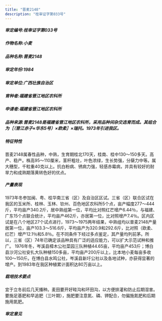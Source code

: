 ```yaml
---
title: "晋麦2148"
description: "桂审证字第033号"
---
```

##### 审定编号:桂审证字第033号

##### 作物名称:小麦

##### 品种名称:晋麦2148

##### 审定年份:1984

##### 审定单位:广西壮族自治区

##### 育种者:福建省晋江地区农科所

##### 申请者:福建省晋江地区农科所

##### 品种来源:晋麦2148是福建省晋江地区农科所，采用品种间杂交选育而成。其组合为［（晋江赤子×华东5号）×欧柔］×瑞托。1973年引进我区。

##### 特征特性
晋麦2148属春性品种，中熟，生育期桂北170天，桂南、桂中130～150多天。高产、稳产。株高95～110厘米，茎秆粗壮，叶色浓绿，生长势强，分蘖力中等。属大穗型，千粒重40克以上。抗白粉病、锈病力强，轻感赤霉病，并具有较好的耐旱力和成熟期落黄转色好的优点。

##### 产量表现
1973年冬参加闽、粤、桂华南三省（区）及自治区区试。三省（区）联合区试在我区的玉米所、桂林、玉林、钦州、百色地区农科所5个点，亩产幅度277～444斤，平均亩产340.2斤，居中熟组第一位，平均比对照红芒增产6.44％，与福建、广东15个点联合统计，平均亩产462斤，亦居第一位，比对照增产7.4％。区内区试是在八个地区27个试点进行，1973～1975两年结果，中熟组均以普麦2148产量居第一位，亩产103.3～516.6斤，平均亩产为320.9和292.6斤，比对照（欧柔、红芒）增产12.1％和5.8％。在不同条件下经过多点鉴定，其产量均列前茅。所以，三省（区）74年已确定该品种具有广泛的适应能力，可以扩大示范试种和推广。 1976年冬，岑溪县樟木公社菜园三队种植44.65亩，平均亩产453斤；博白县沙河公社安扎大队种植150多亩，平均亩产200斤以上，比本地小麦每亩多收100～150斤。在博白县水鸣公社，岑溪县新圩公社以及各地试种，亦获得显著的增产。到1983年在我区种植累计面积达80万亩以上。

##### 栽培技术要点
宜于立冬前后几天播种。麦田要开好畦沟和环田沟，以方便排灌和防止后期湿害。要施足基肥和早追肥（三叶期），施肥要注意氮、磷、钾配合，勿偏施氮肥和后期施用氮肥。

##### 审定意见

